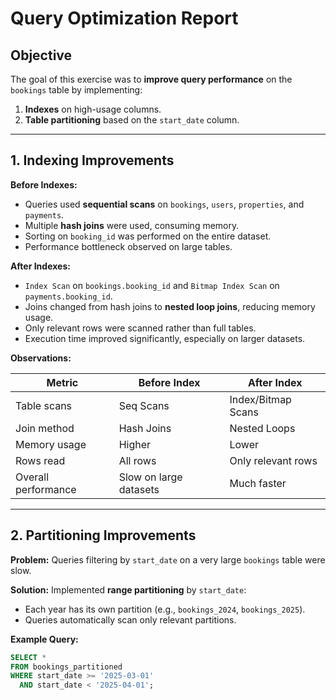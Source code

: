 # Query Optimization Report

## Objective

The goal of this exercise was to **improve query performance** on the `bookings` table by implementing:

1. **Indexes** on high-usage columns.
2. **Table partitioning** based on the `start_date` column.

---

## 1. Indexing Improvements

**Before Indexes:**

- Queries used **sequential scans** on `bookings`, `users`, `properties`, and `payments`.
- Multiple **hash joins** were used, consuming memory.
- Sorting on `booking_id` was performed on the entire dataset.
- Performance bottleneck observed on large tables.

**After Indexes:**

- `Index Scan` on `bookings.booking_id` and `Bitmap Index Scan` on `payments.booking_id`.
- Joins changed from hash joins to **nested loop joins**, reducing memory usage.
- Only relevant rows were scanned rather than full tables.
- Execution time improved significantly, especially on larger datasets.

**Observations:**

| Metric              | Before Index           | After Index        |
| ------------------- | ---------------------- | ------------------ |
| Table scans         | Seq Scans              | Index/Bitmap Scans |
| Join method         | Hash Joins             | Nested Loops       |
| Memory usage        | Higher                 | Lower              |
| Rows read           | All rows               | Only relevant rows |
| Overall performance | Slow on large datasets | Much faster        |

---

## 2. Partitioning Improvements

**Problem:** Queries filtering by `start_date` on a very large `bookings` table were slow.

**Solution:** Implemented **range partitioning** by `start_date`:

- Each year has its own partition (e.g., `bookings_2024`, `bookings_2025`).
- Queries automatically scan only relevant partitions.

**Example Query:**

```sql
SELECT *
FROM bookings_partitioned
WHERE start_date >= '2025-03-01'
  AND start_date < '2025-04-01';
```

